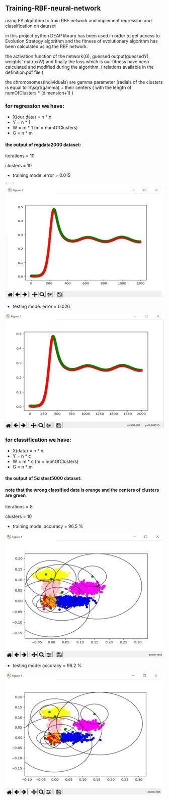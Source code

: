 ## Training-RBF-neural-network
using ES algorithm to train RBF network and implement regression and classification on dataset


in this project python DEAP library has been used in order to get access to Evolution Strategy algorithm
and the fitness of evolutionary algorithm has been calculated using the RBF network.

the activation function of the network(G), guessed output(guessedY), weights' matrix(W) and finally the loss which is
our fitness have been calculated and modified during the algorithm. ( relations available in the definition.pdf file )

the chromosomes(individuals) are gamma parameter (radials of the clusters is equal to 1/\sqrt(gamma) + their centers ( with the length of numOfClusters * (dimension+1) )

### for regression we have:
* X(our data) = n * d 
* Y = n * 1
* W = m * 1 (m = numOfClusters)
* G = n * m

#### the output of regdata2000 dataset:
iterations = 10

clusters = 10

* training mode:
error = 0.015
<img src = "images/reg.jpg" width = "550">

* testing mode:
error = 0.026
<img src = "images/regt.jpg" width = "550">

### for classification we have:
* X(data) = n * d
* Y = n * c
* W = m * c (m = numOfClusters)
* G = n * m

#### the output of 5clstest5000 dataset:
#### note that the wrong classified data is orange and the centers of clusters are green
iterations = 8

clusters = 10

* training mode:
accuracy = 96.5 %
<img src = "images/5clstest.jpg" width = "550">

* testing mode:
accuracy = 96.2 %
<img src = "images/5clstrain.jpg" width = "550">

